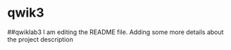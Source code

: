 # qwik3
##qwiklab3
I am editing the README file. Adding some more details
 about the project description
